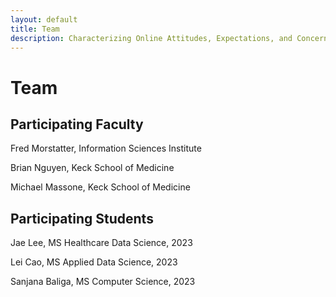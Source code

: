 ```yaml
---
layout: default
title: Team
description: Characterizing Online Attitudes, Expectations, and Concerns about Novel Medical Treatments
---
```


# Team

## Participating Faculty

Fred Morstatter, Information Sciences Institute

Brian Nguyen, Keck School of Medicine

Michael Massone, Keck School of Medicine

## Participating Students

Jae Lee, MS Healthcare Data Science, 2023

Lei Cao, MS Applied Data Science, 2023

Sanjana Baliga, MS Computer Science, 2023
